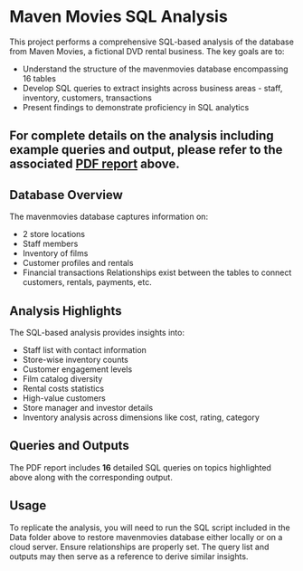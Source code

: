 # Maven Movies SQL Analysis

This project performs a comprehensive SQL-based analysis of the database from Maven Movies, a fictional DVD rental business. The key goals are to:
- Understand the structure of the mavenmovies database encompassing 16 tables
- Develop SQL queries to extract insights across business areas - staff, inventory, customers, transactions
- Present findings to demonstrate proficiency in SQL analytics

## **For complete details on the analysis including example queries and output, please refer to the associated [PDF report](Maven_Movies_SQL_Analysis_Report.pdf) above.**

## Database Overview
The mavenmovies database captures information on:
- 2 store locations
- Staff members 
- Inventory of films 
- Customer profiles and rentals
- Financial transactions
Relationships exist between the tables to connect customers, rentals, payments, etc.

## Analysis Highlights
The SQL-based analysis provides insights into:  
- Staff list with contact information
- Store-wise inventory counts  
- Customer engagement levels
- Film catalog diversity  
- Rental costs statistics
- High-value customers
- Store manager and investor details
- Inventory analysis across dimensions like cost, rating, category

## Queries and Outputs

The PDF report includes **16** detailed SQL queries on topics highlighted above along with the corresponding output.

## Usage
To replicate the analysis, you will need to run the SQL script included in the Data folder above to restore mavenmovies database either locally or on a cloud server. Ensure relationships are properly set.
The query list and outputs may then serve as a reference to derive similar insights.

